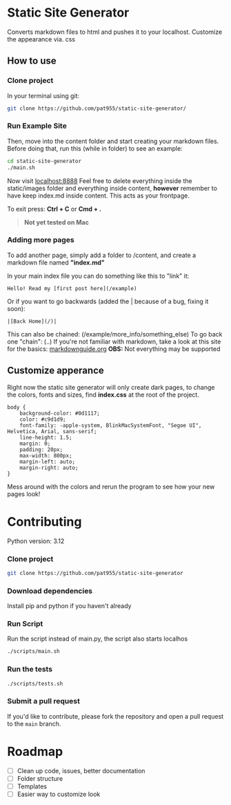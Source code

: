 # Static Site Generator
Converts markdown files to html and pushes it to your localhost. Customize the appearance via. css

## How to use
### Clone project
In your terminal using git:
```bash
git clone https://github.com/pat955/static-site-generator/
```
### Run Example Site
Then, move into the content folder and start creating your markdown files. Before doing that, run this (while in folder) to see an example:
```bash
cd static-site-generator
./main.sh
```
Now visit [localhost:8888](http://localhost:8888/)
Feel free to delete everything inside the static/images folder and everything inside content, **however** remember to have keep index.md inside content. This acts as your frontpage. 

To exit press: **Ctrl + C** or **Cmd + .**

> **Not yet tested on Mac**

### Adding more pages
To add another page, simply add a folder to /content, and create a markdown file named **"index.md"** 

In your main index file you can do something like this to "link" it:
```
Hello! Read my [first post here](/example)
```
Or if you want to go backwards (added the | because of a bug, fixing it soon):
```
|[Back Home](/)|
```
This can also be chained: (/example/more_info/something_else)
To go back one "chain": (..)
If you're not familiar with markdown, take a look at this site for the basics: [markdownguide.org](https://www.markdownguide.org/getting-started/) **OBS:** Not everything may be supported

## Customize apperance
Right now the static site generator will only create dark pages, to change the colors, fonts and sizes, find **index.css** at the root of the project. 
```
body {
    background-color: #0d1117; 
    color: #c9d1d9;
    font-family: -apple-system, BlinkMacSystemFont, "Segoe UI", Helvetica, Arial, sans-serif;
    line-height: 1.5;
    margin: 0;
    padding: 20px;
    max-width: 800px;
    margin-left: auto;
    margin-right: auto;
}
```
Mess around with the colors and rerun the program to see how your new pages look!

# Contributing
Python version: 3.12
### Clone project
```bash
git clone https://github.com/pat955/static-site-generator
```
### Download dependencies
Install pip and python if you haven't already

### Run Script
Run the script instead of main.py, the script also starts localhos
```bash
./scripts/main.sh
```

### Run the tests

```bash
./scripts/tests.sh
```

### Submit a pull request

If you'd like to contribute, please fork the repository and open a pull request to the `main` branch.

# Roadmap
- [ ] Clean up code, issues, better documentation
- [ ] Folder structure
- [ ] Templates
- [ ] Easier way to customize look
